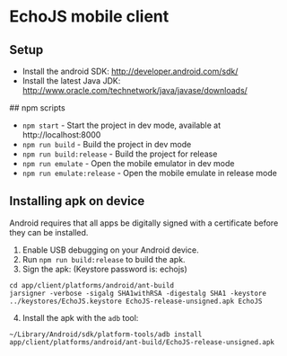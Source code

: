 # EchoJS mobile client

## Setup

* Install the android SDK: http://developer.android.com/sdk/
* Install the latest Java JDK: http://www.oracle.com/technetwork/java/javase/downloads/

## npm scripts

* `npm start` - Start the project in dev mode, available at http://localhost:8000
* `npm run build` - Build the project in dev mode
* `npm run build:release` - Build the project for release
* `npm run emulate` - Open the mobile emulator in dev mode
* `npm run emulate:release` - Open the mobile emulate in release mode

## Installing apk on device

Android requires that all apps be digitally signed with a certificate before they can be installed.

1. Enable USB debugging on your Android device.
2. Run `npm run build:release` to build the apk.
3. Sign the apk: (Keystore password is: echojs)

```
cd app/client/platforms/android/ant-build
jarsigner -verbose -sigalg SHA1withRSA -digestalg SHA1 -keystore ../keystores/EchoJS.keystore EchoJS-release-unsigned.apk EchoJS

```

4. Install the apk with the `adb` tool:

```
~/Library/Android/sdk/platform-tools/adb install app/client/platforms/android/ant-build/EchoJS-release-unsigned.apk
```

